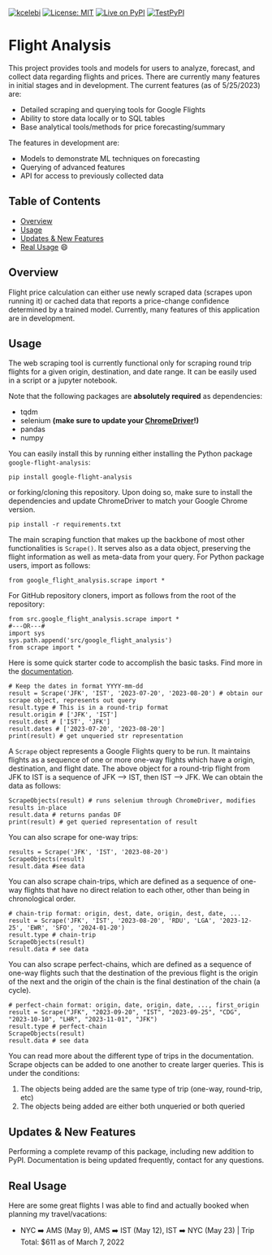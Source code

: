 [![kcelebi](https://circleci.com/gh/celebi-pkg/flight-analysis.svg?style=svg)](https://circleci.com/gh/celebi-pkg/flight-analysis)
[![License: MIT](https://img.shields.io/badge/License-MIT-yellow.svg)](https://opensource.org/licenses/MIT)
[![Live on PyPI](https://img.shields.io/badge/PyPI-1.2.0-brightgreen)](https://pypi.org/project/google-flight-analysis/)
[![TestPyPI](https://img.shields.io/badge/PyPI-1.1.1--alpha.11-blue)](https://test.pypi.org/project/google-flight-analysis/1.1.1a11/)

# Flight Analysis

This project provides tools and models for users to analyze, forecast, and collect data regarding flights and prices. There are currently many features in initial stages and in development. The current features (as of 5/25/2023) are:

- Detailed scraping and querying tools for Google Flights
- Ability to store data locally or to SQL tables
- Base analytical tools/methods for price forecasting/summary

The features in development are:

- Models to demonstrate ML techniques on forecasting
- Querying of advanced features
- API for access to previously collected data

## Table of Contents
- [Overview](#Overview)
- [Usage](#usage)
- [Updates & New Features](#updates-&-new-features)
- [Real Usage](#real-usage) 😄


## Overview

Flight price calculation can either use newly scraped data (scrapes upon running it) or cached data that reports a price-change confidence determined by a trained model. Currently, many features of this application are in development.

## Usage

The web scraping tool is currently functional only for scraping round trip flights for a given origin, destination, and date range. It can be easily used in a script or a jupyter notebook.

Note that the following packages are **absolutely required** as dependencies:
- tqdm
- selenium **(make sure to update your [ChromeDriver](https://chromedriver.chromium.org)!)**
- pandas
- numpy

You can easily install this by running either installing the Python package `google-flight-analysis`:

    pip install google-flight-analysis

or forking/cloning this repository. Upon doing so, make sure to install the dependencies and update ChromeDriver to match your Google Chrome version.

    pip install -r requirements.txt


The main scraping function that makes up the backbone of most other functionalities is `Scrape()`. It serves also as a data object, preserving the flight information as well as meta-data from your query. For Python package users, import as follows:

    from google_flight_analysis.scrape import *

For GitHub repository cloners, import as follows from the root of the repository:

    from src.google_flight_analysis.scrape import *
    #---OR---#
    import sys
    sys.path.append('src/google_flight_analysis')
    from scrape import *


Here is some quick starter code to accomplish the basic tasks. Find more in the [documentation](https://kcelebi.github.io/flight-analysis/).

    # Keep the dates in format YYYY-mm-dd
    result = Scrape('JFK', 'IST', '2023-07-20', '2023-08-20') # obtain our scrape object, represents out query
    result.type # This is in a round-trip format
    result.origin # ['JFK', 'IST']
    result.dest # ['IST', 'JFK']
    result.dates # ['2023-07-20', '2023-08-20']
    print(result) # get unqueried str representation

A `Scrape` object represents a Google Flights query to be run. It maintains flights as a sequence of one or more one-way flights which have a origin, destination, and flight date. The above object for a round-trip flight from JFK to IST is a sequence of JFK --> IST, then IST --> JFK. We can obtain the data as follows:

    ScrapeObjects(result) # runs selenium through ChromeDriver, modifies results in-place
    result.data # returns pandas DF
    print(result) # get queried representation of result

You can also scrape for one-way trips:

    results = Scrape('JFK', 'IST', '2023-08-20')
    ScrapeObjects(result)
    result.data #see data

You can also scrape chain-trips, which are defined as a sequence of one-way flights that have no direct relation to each other, other than being in chronological order. 

    # chain-trip format: origin, dest, date, origin, dest, date, ...
    result = Scrape('JFK', 'IST', '2023-08-20', 'RDU', 'LGA', '2023-12-25', 'EWR', 'SFO', '2024-01-20')
    result.type # chain-trip
    ScrapeObjects(result)
    result.data # see data

You can also scrape perfect-chains, which are defined as a sequence of one-way flights such that the destination of the previous flight is the origin of the next and the origin of the chain is the final destination of the chain (a cycle).

    # perfect-chain format: origin, date, origin, date, ..., first_origin
    result = Scrape("JFK", "2023-09-20", "IST", "2023-09-25", "CDG", "2023-10-10", "LHR", "2023-11-01", "JFK")
    result.type # perfect-chain
    ScrapeObjects(result)
    result.data # see data

You can read more about the different type of trips in the documentation. Scrape objects can be added to one another to create larger queries. This is under the conditions:

1. The objects being added are the same type of trip (one-way, round-trip, etc)
2. The objects being added are either both unqueried or both queried

## Updates & New Features

Performing a complete revamp of this package, including new addition to PyPI. Documentation is being updated frequently, contact for any questions.


<!--
## Cache Data

The caching system for this application is mainly designed to make the loading of data more efficient. For the moment, this component of the application hasn't been designed well for the public to easily use so I would suggest that most people leave it alone, or fork the repository and modify some of the functions to create folders in the destinations that they would prefer. The key caching functions are:

- `cache_data`
- `load_cached`
- `iterative_caching`
- `clean_cache`
- `cache_condition`
- `check_cached`

All of these functions are clearly documented in the `scraping.py` file.
-->
<!--## To Do

- [x] Scrape data and clean it
- [x] Testing for scraping
- [x] Add scraping docs
- [ ] Split Airlines
- [ ] Add day of week as a feature
- [ ] Support for Day of booking!! ("Delayed by x hr")
- [ ] Detail most common airports and automatically cache
- [ ] Algorithm to check over multiple days and return summary
- [x] Determine caching method: wait for request and cache? periodically cache?
- [ ] Model for observing change in flight price
    - Predict how much it'll maybe change
- [ ] UI for showing flights that are 'perfect' to constraint / flights that are close to constraints, etc
- [ ] Caching/storing data, uses predictive model to estimate how good this is

-->
## Real Usage

Here are some great flights I was able to find and actually booked when planning my travel/vacations:

- NYC ➡️ AMS (May 9), AMS ➡️ IST (May 12), IST ➡️ NYC (May 23) | Trip Total: $611 as of March 7, 2022
